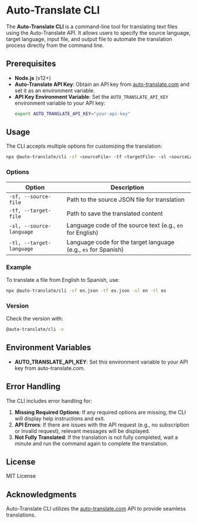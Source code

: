 # Auto-Translate CLI

The **Auto-Translate CLI** is a command-line tool for translating text files using the Auto-Translate API. It allows users to specify the source language, target language, input file, and output file to automate the translation process directly from the command line.

## Prerequisites

- **Node.js** (v12+)
- **Auto-Translate API Key**: Obtain an API key from [auto-translate.com](https://auto-translate.com) and set it as an environment variable.
- **API Key Environment Variable**: Set the `AUTO_TRANSLATE_API_KEY` environment variable to your API key:
  ```bash
  export AUTO_TRANSLATE_API_KEY="your-api-key"
  ```

## Usage

The CLI accepts multiple options for customizing the translation:

```bash
npx @auto-translate/cli -sf <sourceFile> -tf <targetFile> -sl <sourceLanguage> -tl <targetLanguage>
```

### Options

| Option                   | Description                                                    |
| ------------------------ | -------------------------------------------------------------- |
| `-sf, --source-file`     | Path to the source JSON file for translation                   |
| `-tf, --target-file`     | Path to save the translated content                            |
| `-sl, --source-language` | Language code of the source text (e.g., `en` for English)      |
| `-tl, --target-language` | Language code for the target language (e.g., `es` for Spanish) |

### Example

To translate a file from English to Spanish, use:

```bash
npx @auto-translate/cli -sf en.json -tf es.json -sl en -tl es
```

### Version

Check the version with:

```bash
@auto-translate/cli -v
```

## Environment Variables

- **AUTO_TRANSLATE_API_KEY**: Set this environment variable to your API key from auto-translate.com.

## Error Handling

The CLI includes error handling for:

1. **Missing Required Options**: If any required options are missing, the CLI will display help instructions and exit.
2. **API Errors**: If there are issues with the API request (e.g., no subscription or invalid request), relevant messages will be displayed.
3. **Not Fully Translated**: If the translation is not fully completed, wait a minute and run the command again to complete the translation.

## License

MIT License

## Acknowledgments

Auto-Translate CLI utilizes the [auto-translate.com](https://auto-translate.com) API to provide seamless translations.
